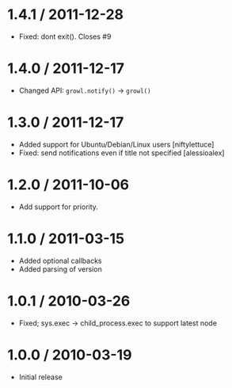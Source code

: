 
1.4.1 / 2011-12-28 
==================

  * Fixed: dont exit(). Closes #9

1.4.0 / 2011-12-17 
==================

  * Changed API: `growl.notify()` -> `growl()`

1.3.0 / 2011-12-17 
==================

  * Added support for Ubuntu/Debian/Linux users [niftylettuce]
  * Fixed: send notifications even if title not specified [alessioalex]

1.2.0 / 2011-10-06 
==================

  * Add support for priority.

1.1.0 / 2011-03-15 
==================

  * Added optional callbacks
  * Added parsing of version

1.0.1 / 2010-03-26
==================

  * Fixed; sys.exec -> child_process.exec to support latest node

1.0.0 / 2010-03-19
==================
  
  * Initial release
